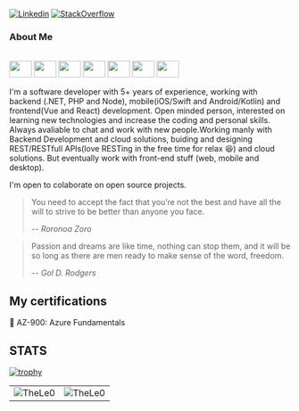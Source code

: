 [![Linkedin](https://img.shields.io/badge/linkedin-%230077B5.svg?&style=for-the-badge&logo=linkedin&logoColor=white)](https://www.linkedin.com/in/leonardo-tosin-b57406112/)
[![StackOverflow](https://img.shields.io/badge/stackoverflow-%23F48024.svg?&style=for-the-badge&logo=stackoverflow&logoColor=white)](https://stackoverflow.com/users/9767014/thele0?tab=profile)

### About Me

<div style="display: inline_block"><br>  
  <img align="center"  height="30" width="40" src="https://cdn.worldvectorlogo.com/logos/azure-1.svg">
  <img align="center"  height="30" width="40" src="https://cdn.worldvectorlogo.com/logos/docker-3.svg">
  <img align="center"  height="30" width="40" src="https://cdn.worldvectorlogo.com/logos/kubernets.svg">
  <img align="center"  height="30" width="40" src="https://cdn.worldvectorlogo.com/logos/google-cloud-1.svg">
  <img align="center"  height="30" width="40" src="https://cdn.worldvectorlogo.com/logos/aws-2.svg">
  <img align="center"  height="30" width="40" src="https://cdn.worldvectorlogo.com/logos/terraform-enterprise.svg">
  <img align="center"  height="30" width="40" src="https://cdn.worldvectorlogo.com/logos/serveless.svg">
</div>
  
<br />
I'm a software developer with 5+ years of experience, working with backend (.NET, PHP and Node), mobile(iOS/Swift and Android/Kotlin) and frontend(Vue and React) development. Open minded person, interested on learning new technologies and increase the coding and personal skills. Always avaliable to chat and work with new people.Working manly with Backend Development and cloud solutions, buiding and designing REST/RESTfull APIs(love RESTing in the free time for relax 😆) and cloud solutions. But eventually work with front-end stuff (web, mobile and desktop).

I'm open to colaborate on open source projects.

> You need to accept the fact that you’re not the best and have all the will to strive to be better than anyone you face.
>
> -- <cite>Roronoa Zoro</cite>


> Passion and dreams are like time, nothing can stop them, and it will be so long as there are men ready to make sense of the word, freedom.
>
> -- <cite>Gol D. Rodgers</cite>

## My certifications

🏅 AZ-900: Azure Fundamentals

## STATS

[![trophy](https://github-profile-trophy.vercel.app/?username=TheLe0&theme=onedark&column=8)](https://github.com/ryo-ma/github-profile-trophy)

<center>
<table>
  <tr>
      <td><img align="center" src="https://github-readme-stats.vercel.app/api/top-langs/?username=TheLe0&theme=onedark" alt="TheLe0" /></td>  
      <td><img align="center" src="https://github-readme-stats.vercel.app/api?username=TheLe0&theme=onedark" alt="TheLe0" /></td>  
  </tr> 
</table>
</center>
